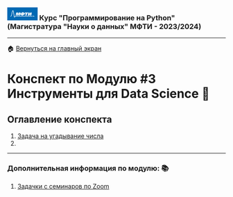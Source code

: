 ### <img src='../static/img/mipt-icon.png' width="70" height="30"> Курс "Программирование на Python" (Магистратура "Науки о данных" МФТИ - 2023/2024) 
---
:house: [Вернуться на главный экран](..)
# Конспект по Модулю #3 **Инструменты для Data Science**  :blue_book:


## Оглавление конспекта
1. [Задача на угадывание числа](./guess-number-task/) 
2. 

---



### Дополнительная информация по модулю: :books:
1. [Задачки с семинаров по Zoom](./seminars/)
